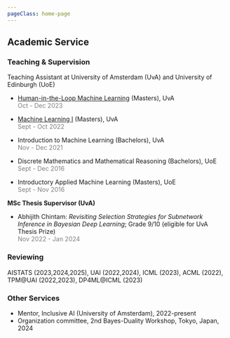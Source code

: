 ```yaml
---
pageClass: home-page
---
```


## Academic Service

### Teaching & Supervision

Teaching Assistant at University of Amsterdam (UvA) and University of Edinburgh (UoE)

- [Human-in-the-Loop Machine Learning](https://enalisnick.github.io/human_ML.html) (Masters), UvA<br/>
<span style="color:Gray; ">Oct - Dec 2023</span>

- [Machine Learning I](https://uvaml1.github.io/) (Masters), UvA<br/>
<span style="color:Gray; ">Sept - Oct 2022</span>

- Introduction to Machine Learning (Bachelors), UvA<br/>
<span style="color:Gray; ">Nov - Dec 2021</span>

- Discrete Mathematics and Mathematical Reasoning (Bachelors), UoE<br/>
<span style="color:Gray; ">Sept - Dec 2016</span>

- Introductory Applied Machine Learning (Masters), UoE<br/>
<span style="color:Gray; ">Sept - Nov 2016</span>

**MSc Thesis Supervisor (UvA)**

- Abhijith Chintam: *Revisiting Selection Strategies for Subnetwork Inference in Bayesian Deep Learning*; Grade 9/10 (eligible for UvA Thesis Prize)<br/>
<span style="color:Gray; ">Nov 2022 - Jan 2024</span>

### Reviewing

AISTATS (2023,2024,2025), UAI (2022,2024), ICML (2023), ACML (2022), TPM@UAI (2022,2023), DP4ML@ICML (2023)

### Other Services

- Mentor, Inclusive AI (University of Amsterdam), 2022-present
- Organization committee, 2nd Bayes-Duality Workshop, Tokyo, Japan, 2024

<style lang="stylus">

.theme-container.home-page .page
  font-size 15px
  font-family "lucida grande", "lucida sans unicode", lucida, "Helvetica Neue", Helvetica, Arial, sans-serif;
  p
    margin 0 0 0.5em
  p, ul, ol
    line-height normal
  a
    font-weight normal
  .theme-default-content:not(.custom) > h2
    margin-bottom 0.5rem
  .theme-default-content:not(.custom) > h2:first-child + p
    margin-top 0.5rem
  .theme-default-content:not(.custom) > h3
    padding-top 4rem

</style>